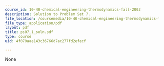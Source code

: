 ```yaml
---
course_id: 10-40-chemical-engineering-thermodynamics-fall-2003
description: Solution to Problem Set 7.
file_location: /coursemedia/10-40-chemical-engineering-thermodynamics-fall-2003/4f070aae143c36766d7ac277fd2efecf_ps07_1_soln.pdf
file_type: application/pdf
layout: pdf
title: ps07_1_soln.pdf
type: course
uid: 4f070aae143c36766d7ac277fd2efecf

---
```

None